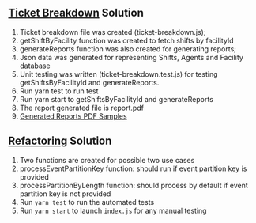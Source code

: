 

## [Ticket Breakdown](Ticket_Breakdown.md) Solution
1. Ticket breakdown file was created (ticket-breakdown.js);
2. getShiftByFacility function was created to fetch shifts by facilityId
3. generateReports function was also created for generating reports;
4. Json data was generated for representing Shifts, Agents and Facility database
5. Unit testing was written (ticket-breakdown.test.js) for testing getShiftsByFacilityId and generateReports.
6. Run yarn test to run test
7. Run yarn start to getShiftsByFacilityId and generateReports
8. The report generated file is report.pdf
9. [Generated Reports PDF Samples](https://github.com/Moses-763/clipboard-health/blob/main/report.pdf)


## [Refactoring](Refactoring.md) Solution
1. Two functions are created for possible two use cases
2. processEventPartitionKey function: should run if event partition key is provided
3. processPartitionByLength function: should process by default if event partition key is not provided
4. Run `yarn test` to run the automated tests
5. Run `yarn start` to launch `index.js` for any manual testing
